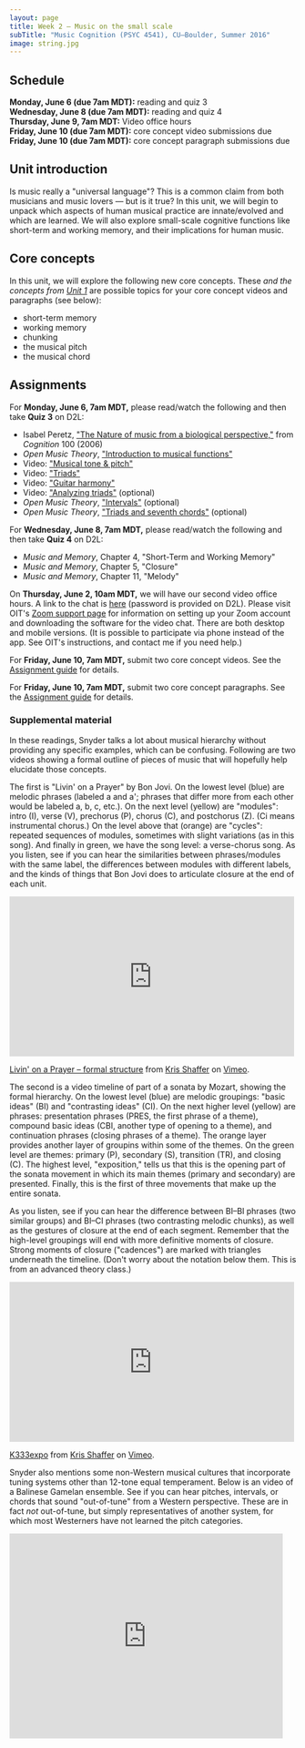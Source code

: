 ```yaml
---
layout: page
title: Week 2 – Music on the small scale
subTitle: "Music Cognition (PSYC 4541), CU–Boulder, Summer 2016"
image: string.jpg
---
```


## Schedule

**Monday, June 6 (due 7am MDT):** reading and quiz 3  
**Wednesday, June 8 (due 7am MDT):** reading and quiz 4  
**Thursday, June 9, 7am MDT:** Video office hours  
**Friday, June 10 (due 7am MDT):** core concept video submissions due  
**Friday, June 10 (due 7am MDT):** core concept paragraph submissions due  

## Unit introduction

Is music really a "universal language"? This is a common claim from both musicians and music lovers — but is it true? In this unit, we will begin to unpack which aspects of human musical practice are innate/evolved and which are learned. We will also explore small-scale cognitive functions like short-term and working memory, and their implications for human music.


## Core concepts

In this unit, we will explore the following new core concepts. These *and the concepts from [Unit 1](/week1/)* are possible topics for your core concept videos and paragraphs (see below):

- short-term memory  
- working memory  
- chunking  
- the musical pitch  
- the musical chord  


## Assignments

For **Monday, June 6, 7am MDT,** please read/watch the following and then take **Quiz 3** on D2L:

- Isabel Peretz, ["The Nature of music from a biological perspective,"](http://eamusic.dartmouth.edu/~larry/music1052008/readings/peretz.pdf) from *Cognition* 100 (2006)  
- *Open Music Theory*, ["Introduction to musical functions"](http://openmusictheory.com/functions.html)  
- Video: ["Musical tone & pitch"](https://vimeo.com/129254238)  
- Video: ["Triads"](https://vimeo.com/94521923)  
- Video: ["Guitar harmony"](https://vimeo.com/94527744)  
- Video: ["Analyzing triads"](https://vimeo.com/94723962) (optional)  
- *Open Music Theory*, ["Intervals"](http://openmusictheory.com/intervals.html) (optional)  
- *Open Music Theory*, ["Triads and seventh chords"](http://openmusictheory.com/triads.html) (optional)  

For **Wednesday, June 8, 7am MDT,** please read/watch the following and then take **Quiz 4** on D2L:

- *Music and Memory*, Chapter 4, "Short-Term and Working Memory"  
- *Music and Memory*, Chapter 5, "Closure"  
- *Music and Memory*, Chapter 11, "Melody"  

On **Thursday, June 2, 10am MDT,** we will have our second video office hours. A link to the chat is [here](https://cuboulder.zoom.us/j/197717495) (password is provided on D2L).  Please visit OIT's [Zoom support page](http://www.colorado.edu/oit/services/conferencing-services/web-conferencing-zoom) for information on setting up your Zoom account and downloading the software for the video chat. There are both desktop and mobile versions. (It is possible to participate via phone instead of the app. See OIT's instructions, and contact me if you need help.)

For **Friday, June 10, 7am MDT,** submit two core concept videos. See the [Assignment guide](/assessments/) for details.

For **Friday, June 10, 7am MDT,** submit two core concept paragraphs. See the [Assignment guide](/assessments/) for details.


### Supplemental material

In these readings, Snyder talks a lot about musical hierarchy without providing any specific examples, which can be confusing. Following are two videos showing a formal outline of pieces of music that will hopefully help elucidate those concepts.

The first is "Livin' on a Prayer" by Bon Jovi. On the lowest level (blue) are melodic phrases (labeled a and a'; phrases that differ more from each other would be labeled a, b, c, etc.). On the next level (yellow) are "modules": intro (I), verse (V), prechorus (P), chorus (C), and postchorus (Z). (Ci means instrumental chorus.) On the level above that (orange) are "cycles": repeated sequences of modules, sometimes with slight variations (as in this song). And finally in green, we have the song level: a verse-chorus song. As you listen, see if you can hear the similarities between phrases/modules with the same label, the differences between modules with different labels, and the kinds of things that Bon Jovi does to articulate closure at the end of each unit.

<div class="center-video">
<iframe src="https://player.vimeo.com/video/129706524" width="500" height="281" frameborder="0" webkitallowfullscreen mozallowfullscreen allowfullscreen></iframe> <p><a href="https://vimeo.com/129706524">Livin&#039; on a Prayer &ndash; formal structure</a> from <a href="https://vimeo.com/user11692346">Kris Shaffer</a> on <a href="https://vimeo.com">Vimeo</a>.</p></div>

The second is a video timeline of part of a sonata by Mozart, showing the formal hierarchy. On the lowest level (blue) are melodic groupings: "basic ideas" (BI) and "contrasting ideas" (CI). On the next higher level (yellow) are phrases: presentation phrases (PRES, the first phrase of a theme), compound basic ideas (CBI, another type of opening to a theme), and continuation phrases (closing phrases of a theme). The orange layer provides another layer of groupins within some of the themes. On the green level are themes: primary (P), secondary (S), transition (TR), and closing (C). The highest level, "exposition," tells us that this is the opening part of the sonata movement in which its main themes (primary and secondary) are presented. Finally, this is the first of three movements that make up the entire sonata.

As you listen, see if you can hear the difference between BI–BI phrases (two similar groups) and BI–CI phrases (two contrasting melodic chunks), as well as the gestures of closure at the end of each segment. Remember that the high-level groupings will end with more definitive moments of closure. Strong moments of closure ("cadences") are marked with triangles underneath the timeline. (Don't worry about the notation below them. This is from an advanced theory class.)

<div class="center-video">
<iframe src="https://player.vimeo.com/video/53382539" width="500" height="281" frameborder="0" webkitallowfullscreen mozallowfullscreen allowfullscreen></iframe> <p><a href="https://vimeo.com/53382539">K333expo</a> from <a href="https://vimeo.com/user11692346">Kris Shaffer</a> on <a href="https://vimeo.com">Vimeo</a>.</p></div>

Snyder also mentions some non-Western musical cultures that incorporate tuning systems other than 12-tone equal temperament. Below is an video of a Balinese Gamelan ensemble. See if you can hear pitches, intervals, or chords that sound "out-of-tune" from a Western perspective. These are in fact *not* out-of-tune, but simply representatives of another system, for which most Westerners have not learned the pitch categories.

<div class="center-video">
<iframe width="480" height="360" src="https://www.youtube.com/embed/zPIZObNdJb0" frameborder="0" allowfullscreen></iframe></div>
